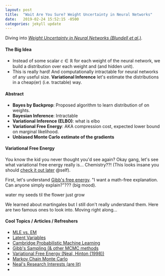 ```yaml
---
layout: post
title:  "Wait Are You Sure? Weight Uncertainty in Neural Networks"
date:   2019-02-24 15:52:15 -0500
categories: jekyll update
---
```


<script type="text/x-mathjax-config">
  MathJax.Hub.Config({
    tex2jax: {
      inlineMath: [ ['$','$'], ["\\(","\\)"] ],
      processEscapes: true
    }
  });
</script>

<script type="text/javascript" async
  src="https://cdn.mathjax.org/mathjax/latest/MathJax.js?config=TeX-MML-AM_CHTML">
</script>

Diving into _<a href="http://proceedings.mlr.press/v37/blundell15.pdf">Weight Uncertainty in Neural Networks (Blundell et al.)</a>_.

#### The Big Idea
* Instead of some scalar $c \in \mathbb{R}$ for each weight of the neural network, we build a distribution over each weight and (and hidden unit).
* This is really hard! And computationally intractable for neural networks of any useful size. **Variational Inference** let's estimate the distributions in a cheap(er) (i.e. tractable) way.

#### Abstract
* **Bayes by Backprop**: Proposed algorithm to learn distribution of on weights.
* **Bayesian Inference**: Intractable
* **Variational Inference (ELBO)**: what is elbo
* **Variational Free Energy**: AKA compression cost, expected lower bound on marginal likelihood. 
* **Unbiased Monte Carlo estimate of the gradients**

#### Variational Free Energy
You know the kid you never thought you'd see again? Okay gang, let's see what variational free energy really is... Chemistry??! (This looks insane you should <a href="https://slideplayer.com/slide/6553758/">check it out later</a> @self).

First, let's understand <a href="https://physics.stackexchange.com/questions/149493/gibbs-free-energy-intuition">Gibb's free energy</a>. "I want a math-free explanation. Can anyone simply explain?"??? (big mood).

water my seeds til the flower just grow

We learned about martingales but I still don't really understand them. Here are two famous ones to look into. Moving right along...

#### Cool Topics / Articles / Refreshers
* <a href="https://www.statisticshowto.datasciencecentral.com/em-algorithm-expectation-maximization/">MLE vs. EM</a>
* <a href="https://www.theanalysisfactor.com/what-is-a-latent-variable/">Latent Variables</a>
* <a href="http://mlg.eng.cam.ac.uk/teaching/4f13/1819/">Cambridge Probabilistic Machine Learning</a>
* <a href="">Gibb's Sampling (& other MCMC methods</a>
* <a href="http://www.cs.toronto.edu/~fritz/absps/emk.pdf">Variational Free Energy (Neal, Hinton (1998))</a>
* <a href="https://en.wikipedia.org/wiki/Markov_chain_Monte_Carlo">Markov Chain Monte Carlo</a>
* <a href="https://www.cs.toronto.edu/~radford/research.html">Neal's Research Interests (are lit)</a>
* <a href=""></a>

